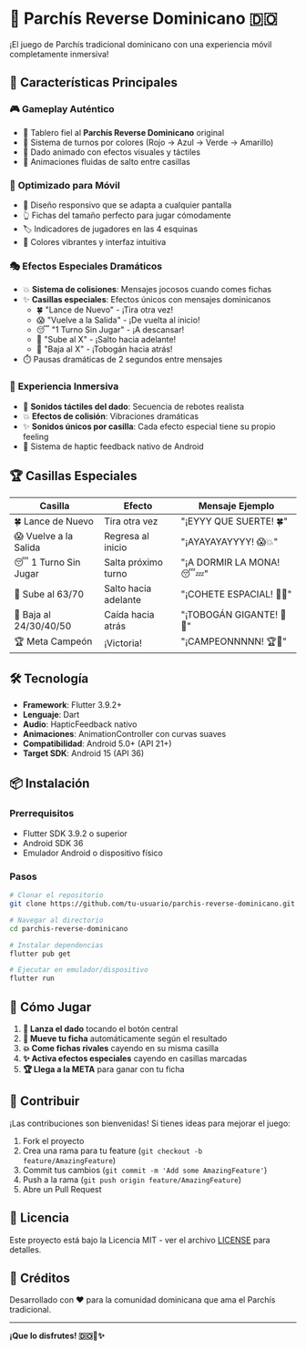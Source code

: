 # 🎲 Parchís Reverse Dominicano 🇩🇴

¡El juego de Parchís tradicional dominicano con una experiencia móvil completamente inmersiva!

## 🌟 Características Principales

### 🎮 **Gameplay Auténtico**
- 🏁 Tablero fiel al **Parchís Reverse Dominicano** original
- 🎯 Sistema de turnos por colores (Rojo → Azul → Verde → Amarillo)
- 🎲 Dado animado con efectos visuales y táctiles
- 🚀 Animaciones fluidas de salto entre casillas

### 📱 **Optimizado para Móvil**
- 🎨 Diseño responsivo que se adapta a cualquier pantalla
- 👆 Fichas del tamaño perfecto para jugar cómodamente
- 🏷️ Indicadores de jugadores en las 4 esquinas
- 🌈 Colores vibrantes y interfaz intuitiva

### 🎭 **Efectos Especiales Dramáticos**
- 💥 **Sistema de colisiones**: Mensajes jocosos cuando comes fichas
- ✨ **Casillas especiales**: Efectos únicos con mensajes dominicanos
  - 🍀 "Lance de Nuevo" - ¡Tira otra vez!
  - 😱 "Vuelve a la Salida" - ¡De vuelta al inicio!
  - 😴 "1 Turno Sin Jugar" - ¡A descansar!
  - 🚀 "Sube al X" - ¡Salto hacia adelante!
  - 🛝 "Baja al X" - ¡Tobogán hacia atrás!
- ⏱️ Pausas dramáticas de 2 segundos entre mensajes

### 🎵 **Experiencia Inmersiva**
- 🎲 **Sonidos táctiles del dado**: Secuencia de rebotes realista
- 💥 **Efectos de colisión**: Vibraciones dramáticas
- ✨ **Sonidos únicos por casilla**: Cada efecto especial tiene su propio feeling
- 📳 Sistema de haptic feedback nativo de Android

## 🏆 Casillas Especiales

| Casilla | Efecto | Mensaje Ejemplo |
|---------|--------|-----------------|
| 🍀 Lance de Nuevo | Tira otra vez | "¡EYYY QUE SUERTE! 🍀" |
| 😱 Vuelve a la Salida | Regresa al inicio | "¡AYAYAYAYYYY! 😱💥" |
| 😴 1 Turno Sin Jugar | Salta próximo turno | "¡A DORMIR LA MONA! 😴💤" |
| 🚀 Sube al 63/70 | Salto hacia adelante | "¡COHETE ESPACIAL! 🚀🌟" |
| 🛝 Baja al 24/30/40/50 | Caída hacia atrás | "¡TOBOGÁN GIGANTE! 🛝😂" |
| 🏆 Meta Campeón | ¡Victoria! | "¡CAMPEONNNNN! 🏆🎉" |

## 🛠️ Tecnología

- **Framework**: Flutter 3.9.2+
- **Lenguaje**: Dart
- **Audio**: HapticFeedback nativo
- **Animaciones**: AnimationController con curvas suaves
- **Compatibilidad**: Android 5.0+ (API 21+)
- **Target SDK**: Android 15 (API 36)

## 📦 Instalación

### Prerrequisitos
- Flutter SDK 3.9.2 o superior
- Android SDK 36
- Emulador Android o dispositivo físico

### Pasos
```bash
# Clonar el repositorio
git clone https://github.com/tu-usuario/parchis-reverse-dominicano.git

# Navegar al directorio
cd parchis-reverse-dominicano

# Instalar dependencias
flutter pub get

# Ejecutar en emulador/dispositivo
flutter run
```

## 🎯 Cómo Jugar

1. **🎲 Lanza el dado** tocando el botón central
2. **🚶 Mueve tu ficha** automáticamente según el resultado
3. **💥 Come fichas rivales** cayendo en su misma casilla
4. **✨ Activa efectos especiales** cayendo en casillas marcadas
5. **🏆 Llega a la META** para ganar con tu ficha

## 🤝 Contribuir

¡Las contribuciones son bienvenidas! Si tienes ideas para mejorar el juego:

1. Fork el proyecto
2. Crea una rama para tu feature (`git checkout -b feature/AmazingFeature`)
3. Commit tus cambios (`git commit -m 'Add some AmazingFeature'`)
4. Push a la rama (`git push origin feature/AmazingFeature`)
5. Abre un Pull Request

## 📝 Licencia

Este proyecto está bajo la Licencia MIT - ver el archivo [LICENSE](LICENSE) para detalles.

## 🎉 Créditos

Desarrollado con ❤️ para la comunidad dominicana que ama el Parchís tradicional.

---

**¡Que lo disfrutes! 🇩🇴🎲✨**
